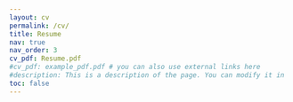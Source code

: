 ```yaml
---
layout: cv
permalink: /cv/
title: Resume
nav: true
nav_order: 3
cv_pdf: Resume.pdf
#cv_pdf: example_pdf.pdf # you can also use external links here
#description: This is a description of the page. You can modify it in '_pages/cv.md'. You can also change or remove the top pdf download button.
toc: false
---
```

